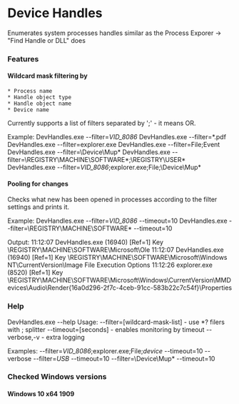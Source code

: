 # Device Handles
Enumerates system processes handles similar as the Process Exporer -> "Find Handle or DLL" does

### Features

#### Wildcard mask filtering by 
    * Process name 
    * Handle object type
    * Handle object name
    * Device name
    
Currently supports a list of filters separated by ';' - it means OR.
    
Example:
    DevHandles.exe --filter=*VID_8086*
    DevHandles.exe --filter=*.pdf
    DevHandles.exe --filter=explorer.exe
    DevHandles.exe --filter=File;Event
    DevHandles.exe --filter=\Device\Mup\*
    DevHandles.exe --filter=\REGISTRY\MACHINE\SOFTWARE\*;\REGISTRY\USER\*
    DevHandles.exe --filter=*VID_8086*;explorer.exe;File;\Device\Mup\*
    
#### Pooling for changes 

Checks what new has been opened in processes according to the filter settings and prints it.

Example:
    DevHandles.exe --filter=*VID_8086* --timeout=10
    DevHandles.exe --filter=\REGISTRY\MACHINE\SOFTWARE\* --timeout=10

Output:
    11:12:07 DevHandles.exe (16940) [Ref=1] Key \REGISTRY\MACHINE\SOFTWARE\Microsoft\Ole
    11:12:07 DevHandles.exe (16940) [Ref=1] Key \REGISTRY\MACHINE\SOFTWARE\Microsoft\Windows NT\CurrentVersion\Image File Execution Options
    11:12:26 explorer.exe (8520) [Ref=1] Key \REGISTRY\MACHINE\SOFTWARE\Microsoft\Windows\CurrentVersion\MMDevices\Audio\Render\{16a0d296-2f7c-4ceb-91cc-583b22c7c54f}\Properties

### Help
    
DevHandles.exe --help
Usage:
   --filter=[wildcard-mask-list] - use *? filers with ; splitter
   --timeout=[seconds] - enables monitoring by timeout
   --verbose,-v - extra logging

Examples:
   --filter=*VID_8086*;explorer.exe;File;*device* --timeout=10 --verbose
   --filter=*USB* --timeout=10
   --filter=\Device\Mup\* --timeout=10

### Checked Windows versions
#### Windows 10 x64 1909